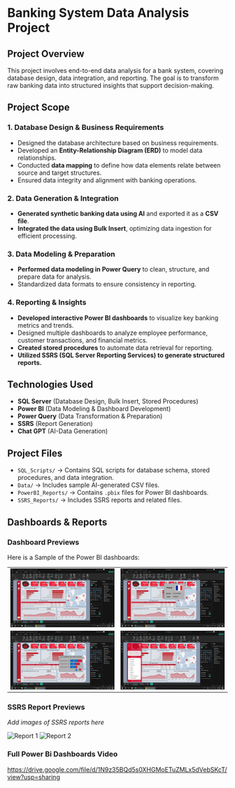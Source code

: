 # **Banking System Data Analysis Project**

## **Project Overview**
This project involves end-to-end data analysis for a bank system, covering database design, data integration, and reporting. The goal is to transform raw banking data into structured insights that support decision-making.

## **Project Scope**

### **1. Database Design & Business Requirements**
- Designed the database architecture based on business requirements.
- Developed an **Entity-Relationship Diagram (ERD)** to model data relationships.
- Conducted **data mapping** to define how data elements relate between source and target structures.
- Ensured data integrity and alignment with banking operations.

### **2. Data Generation & Integration**
- **Generated synthetic banking data using AI** and exported it as a **CSV file**.
- **Integrated the data using Bulk Insert**, optimizing data ingestion for efficient processing.

### **3. Data Modeling & Preparation**
- **Performed data modeling in Power Query** to clean, structure, and prepare data for analysis.
- Standardized data formats to ensure consistency in reporting.

### **4. Reporting & Insights**
- **Developed interactive Power BI dashboards** to visualize key banking metrics and trends.
- Designed multiple dashboards to analyze employee performance, customer transactions, and financial metrics.
- **Created stored procedures** to automate data retrieval for reporting.
- **Utilized SSRS (SQL Server Reporting Services) to generate structured reports.**

## **Technologies Used**
- **SQL Server** (Database Design, Bulk Insert, Stored Procedures)
- **Power BI** (Data Modeling & Dashboard Development)
- **Power Query** (Data Transformation & Preparation)
- **SSRS** (Report Generation)
- **Chat GPT** (AI-Data Generation)

## **Project Files**
- `SQL_Scripts/` → Contains SQL scripts for database schema, stored procedures, and data integration.
- `Data/` → Includes sample AI-generated CSV files.
- `PowerBI_Reports/` → Contains `.pbix` files for Power BI dashboards.
- `SSRS_Reports/` → Includes SSRS reports and related files.

## **Dashboards & Reports**
### **Dashboard Previews**
Here is a Sample of the Power BI dashboards:
<table>
  <tr>
    <td><img src="https://github.com/ahmedaymansalama/YouTube-Trending-Power-BI-Dashboard/blob/main/Screenshot%20(1).png?raw=true" width="400"></td>
    <td><img src="https://github.com/ahmedaymansalama/YouTube-Trending-Power-BI-Dashboard/blob/main/Screenshot%20(2).png?raw=true" width="400"></td>
  </tr>
  <tr>
    <td><img src="https://github.com/ahmedaymansalama/YouTube-Trending-Power-BI-Dashboard/blob/main/Screenshot%20(3).png?raw=true" width="400"></td>
    <td><img src="https://github.com/ahmedaymansalama/YouTube-Trending-Power-BI-Dashboard/blob/main/Screenshot%20(4).png?raw=true" width="400"></td>
  </tr>
</table>

### **SSRS Report Previews**
_Add images of SSRS reports here_

![Report 1](path/to/report1.png)
![Report 2](path/to/report2.png)

### **Full Power Bi Dashboards Video**
https://drive.google.com/file/d/1N9z35BQd5s0XHGMoETuZMLx5dVebSKcT/view?usp=sharing



